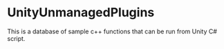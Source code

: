 # UnityUnmanagedPlugins
This is a database of sample c++ functions that can be run from Unity C# script.

